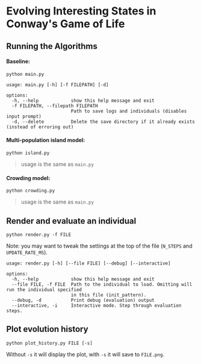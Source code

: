 # Evolving Interesting States in Conway's Game of Life

## Running the Algorithms

#### Baseline:

`python main.py`

```
usage: main.py [-h] [-f FILEPATH] [-d]

options:
  -h, --help            show this help message and exit
  -f FILEPATH, --filepath FILEPATH
                        Path to save logs and individuals (disables input prompt)
  -d, --delete          Delete the save directory if it already exists (instead of erroring out)
```

#### Multi-population island model:

`python island.py`

> usage is the same as `main.py`

#### Crowding model:

`python crowding.py`

> usage is the same as `main.py`

## Render and evaluate an individual

`python render.py -f FILE`

Note: you may want to tweak the settings at the top of the file (`N_STEPS` and `UPDATE_RATE_MS`).

```
usage: render.py [-h] [--file FILE] [--debug] [--interactive]

options:
  -h, --help            show this help message and exit
  --file FILE, -f FILE  Path to the individual to load. Omitting will run the individual specified
                        in this file (init_pattern).
  --debug, -d           Print debug (evaluation) output
  --interactive, -i     Interactive mode. Step through evaluation steps.
```

## Plot evolution history

`python plot_history.py FILE [-s]`

Without `-s` it will display the plot, with `-s` it will save to `FILE.png`.
